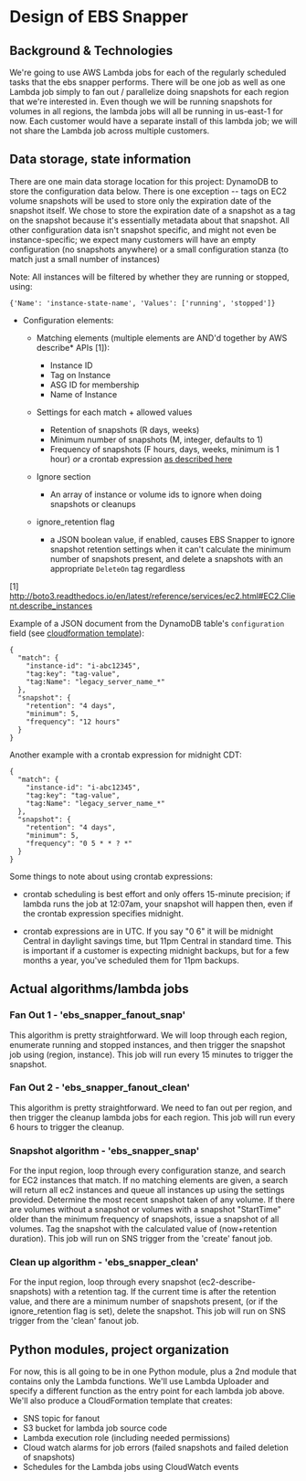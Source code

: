 # Design of EBS Snapper

## Background & Technologies

We're going to use AWS Lambda jobs for each of the regularly scheduled tasks that the ebs snapper performs. There will be one job as well as one Lambda job simply to fan out / parallelize doing snapshots for each region that we're interested in. Even though we will be running snapshots for volumes in all regions, the lambda jobs will all be running in us-east-1 for now. Each customer would have a separate install of this lambda job; we will not share the Lambda job across multiple customers.

## Data storage, state information

There are one main data storage location for this project: DynamoDB to store the configuration data below. There is one exception -- tags on EC2 volume snapshots will be used to store only the expiration date of the snapshot itself. We chose to store the expiration date of a snapshot as a tag on the snapshot because it's essentially metadata about that snapshot. All other configuration data isn't snapshot specific, and might not even be instance-specific; we expect many customers will have an empty configuration (no snapshots anywhere) or a small configuration stanza (to match just a small number of instances)

Note: All instances will be filtered by whether they are running or stopped, using:
```
{'Name': 'instance-state-name', 'Values': ['running', 'stopped']}
```

- Configuration elements:

  - Matching elements (multiple elements are AND'd together by AWS describe* APIs [1]):
    - Instance ID
    - Tag on Instance
    - ASG ID for membership
    - Name of Instance

  - Settings for each match + allowed values
    - Retention of snapshots (R days, weeks)
    - Minimum number of snapshots (M, integer, defaults to 1)
    - Frequency of snapshots (F hours, days, weeks, minimum is 1 hour) *or* a
    crontab expression [as described here](https://github.com/josiahcarlson/parse-crontab#description)

  - Ignore section
    - An array of instance or volume ids to ignore when doing snapshots or cleanups

  - ignore_retention flag
    - a JSON boolean value, if enabled, causes EBS Snapper to ignore snapshot retention settings when it can't calculate the minimum number of snapshots present, and delete a snapshots with an appropriate `DeleteOn` tag regardless

[1] http://boto3.readthedocs.io/en/latest/reference/services/ec2.html#EC2.Client.describe_instances

Example of a JSON document from the DynamoDB table's `configuration` field (see [cloudformation template](cloudformation.json)):
```
{
  "match": {
    "instance-id": "i-abc12345",
    "tag:key": "tag-value",
    "tag:Name": "legacy_server_name_*"
  },
  "snapshot": {
    "retention": "4 days",
    "minimum": 5,
    "frequency": "12 hours"
  }
}
```

Another example with a crontab expression for midnight CDT:
```
{
  "match": {
    "instance-id": "i-abc12345",
    "tag:key": "tag-value",
    "tag:Name": "legacy_server_name_*"
  },
  "snapshot": {
    "retention": "4 days",
    "minimum": 5,
    "frequency": "0 5 * * ? *"
  }
}
```

Some things to note about using crontab expressions:

- crontab scheduling is best effort and only offers 15-minute
precision; if lambda runs the job at 12:07am, your snapshot will happen then,
even if the crontab expression specifies midnight.

- crontab expressions are in UTC. If you say "0 6" it will be midnight Central
in daylight savings time, but 11pm Central in standard time. This is important
if a customer is expecting midnight backups, but for a few months a year, you've
scheduled them for 11pm backups.

## Actual algorithms/lambda jobs

### Fan Out 1 - 'ebs_snapper_fanout_snap'

This algorithm is pretty straightforward. We will loop through each region, enumerate running and stopped instances, and then trigger the snapshot job using (region, instance). This job will run every 15 minutes to trigger the snapshot.

### Fan Out 2 - 'ebs_snapper_fanout_clean'

This algorithm is pretty straightforward. We need to fan out per region, and then trigger the cleanup lambda jobs for each region. This job will run every 6 hours to trigger the cleanup.

### Snapshot algorithm - 'ebs_snapper_snap'

For the input region, loop through every configuration stanze, and search for EC2 instances that match. If no matching elements are given, a search will return all ec2 instances and queue all instances up using the settings provided. Determine the most recent snapshot taken of any volume. If there are volumes without a snapshot or volumes with a snapshot "StartTime" older than the minimum frequency of snapshots, issue a snapshot of all volumes. Tag the snapshot with the calculated value of (now+retention duration). This job will run on SNS trigger from the 'create' fanout job.

### Clean up algorithm - 'ebs_snapper_clean'

For the input region, loop through every snapshot (ec2-describe-snapshots) with a retention tag. If the current time is after the retention value, and there are a minimum number of snapshots present, (or if the ignore_retention flag is set), delete the snapshot. This job will run on SNS trigger from the 'clean' fanout job.

## Python modules, project organization

For now, this is all going to be in one Python module, plus a 2nd module that contains only the Lambda functions. We'll use Lambda Uploader and specify a different function as the entry point for each lambda job above. We'll also produce a CloudFormation template that creates:
  - SNS topic for fanout
  - S3 bucket for lambda job source code
  - Lambda execution role (including needed permissions)
  - Cloud watch alarms for job errors (failed snapshots and failed deletion of snapshots)
  - Schedules for the Lambda jobs using CloudWatch events
